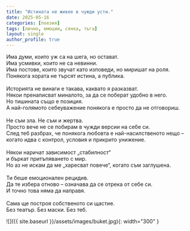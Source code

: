 ```yaml
---
title: "Истината не живее в чужди усти."
date: 2025-05-16
categories: [поезия]
tags: [лично, емоции, сянка, тъга]
layout: single
author_profile: true
---
```


Има думи, които уж са на шега, но остават. <br/>
Има усмивки, които не са невинни. <br/>
Има постове, които звучат като изповеди, но миришат на роля. <br/>
Понякога хората не търсят истина, а публика. <br/>
 <br/>
Историята не винаги е такава, каквато я разказват. <br/>
Някои пренаписват миналото, за да се поберат удобно в него. <br/>
Но тишината също е позиция. <br/>
А най-голямото себеуважение понякога е просто да не отговориш. <br/>
 <br/>
Не съм зла. Не съм и жертва. <br/>
Просто вече не се побирам в чужди версии на себе си. <br/>
След теб разбрах, че понякога любовта е най-насилственото нещо – <br/>
когато идва с контрол, условия и прикрито унижение. <br/>
 <br/>
Някои наричат зависимост „стабилност“ <br/>
и бъркат притъпяването с мир. <br/>
Но аз не искам да ме „харесват повече“, когато съм заглушена. <br/>
 <br/>
Ти беше емоционален рецидив. <br/>
Да те избера отново – означава да се отрека от себе си. <br/>
И точно това няма да направя. <br/>
 <br/>
Сама ще построя собственото си щастие. <br/>
Без театър. Без маски. Без теб. <br/>



![]({{ site.baseurl }}/assets/images/buket.jpg){: width="300" }
